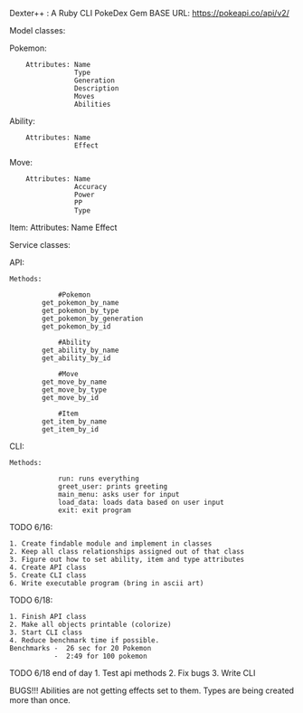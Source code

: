 Dexter++ : A Ruby CLI PokeDex Gem
BASE URL: https://pokeapi.co/api/v2/

Model classes:

Pokemon:

        Attributes: Name
                    Type
                    Generation
                    Description
                    Moves
                    Abilities
Ability:

        Attributes: Name
                    Effect

Move:

        Attributes: Name
                    Accuracy
                    Power
                    PP
                    Type

Item:
        Attributes: Name
                    Effect

Service classes:

API:

    Methods:

                #Pokemon
            get_pokemon_by_name
            get_pokemon_by_type
            get_pokemon_by_generation
            get_pokemon_by_id

                #Ability
            get_ability_by_name
            get_ability_by_id

                #Move
            get_move_by_name
            get_move_by_type
            get_move_by_id

                #Item
            get_item_by_name
            get_item_by_id

CLI:

    Methods:

                run: runs everything
                greet_user: prints greeting
                main_menu: asks user for input
                load_data: loads data based on user input
                exit: exit program


TODO 6/16: 

    1. Create findable module and implement in classes
    2. Keep all class relationships assigned out of that class
    3. Figure out how to set ability, item and type attributes
    4. Create API class
    5. Create CLI class
    6. Write executable program (bring in ascii art)


TODO 6/18:

    1. Finish API class
    2. Make all objects printable (colorize)
    3. Start CLI class
    4. Reduce benchmark time if possible.
    Benchmarks -  26 sec for 20 Pokemon
               -  2:49 for 100 pokemon

TODO 6/18 end of day
    1. Test api methods
    2. Fix bugs
    3. Write CLI



BUGS!!! Abilities are not getting effects set to them.
        Types are being created more than once.

    

